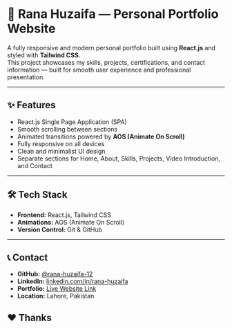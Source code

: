# 🚀 Rana Huzaifa — Personal Portfolio Website

A fully responsive and modern personal portfolio built using **React.js** and styled with **Tailwind CSS**.  
This project showcases my skills, projects, certifications, and contact information — built for smooth user experience and professional presentation.

---

## ✨ Features

- React.js Single Page Application (SPA)
- Smooth scrolling between sections
- Animated transitions powered by **AOS (Animate On Scroll)**
- Fully responsive on all devices
- Clean and minimalist UI design
- Separate sections for Home, About, Skills, Projects, Video Introduction, and Contact

---

## 🛠️ Tech Stack

- **Frontend:** React.js, Tailwind CSS
- **Animations:** AOS (Animate On Scroll)
- **Version Control:** Git & GitHub

---

## 📞 Contact

- **GitHub:** [@rana-huzaifa-12](https://github.com/rana-huzaifa-12)
- **LinkedIn:** [linkedin.com/in/rana-huzaifa](www.linkedin.com/in/raj-huzaifa) 
- **Portfolio:** [Live Website Link](https://github.com/rana-huzaifa-12/portfolio.git)
- **Location:** Lahore, Pakistan
## ❤️ Thanks 
